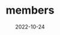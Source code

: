 ---
title: members
date: 2022-10-24

type: landing

sections:
  - block: people
    content:
      title: Meet members of LAMOR
      # Choose which groups/teams of users to display.
      #   Edit `user_groups` in each user's profile to add them to one or more of these groups.
      user_groups:
          - Professor
          - Researchers
          - Students
          - Intern
          - Alumni
      sort_by: Params.last_name
      sort_ascending: true
    design:
      show_interests: false
      show_role: true
      show_social: false
---